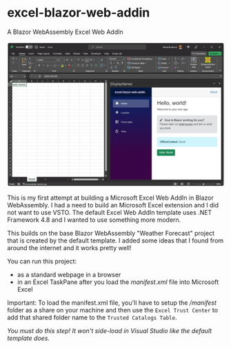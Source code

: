 # excel-blazor-web-addin
A Blazor WebAssembly Excel Web AddIn 

![image](https://github.com/AlfredBr/excel-blazor-web-addin/blob/main/ExcelBlazorWebAddIn.png)

This is my first attempt at building a Microsoft Excel Web AddIn in Blazor WebAssembly.
I had a need to build an Microsoft Excel extension and I did not want to use VSTO.  The default
Excel Web AddIn template uses .NET Framework 4.8 and I wanted to use something more modern.

This builds on the base Blazor WebAssembly "Weather Forecast" project that is created by the default template.
I added some ideas that I found from around the internet and it works pretty well!

You can run this project:
- as a standard webpage in a browser 
- in an Excel TaskPane after you load the *manifest.xml* file into Microsoft Excel

Important: To load the manifest.xml file, you'll have to setup the */manifest* folder as a share on your machine and then use the ```Excel Trust Center``` to add that shared folder name to the ```Trusted Catalogs Table```. 

*You must do this step! It won't side-load in Visual Studio like the default template does.*
